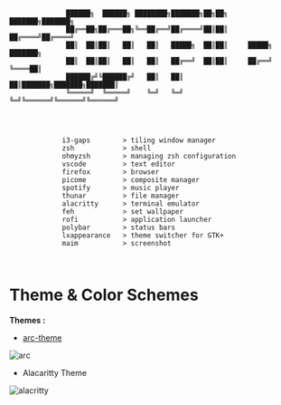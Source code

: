 
```


              ██████╗  ██████╗ ████████╗███████╗██╗██╗     ███████╗███████╗
              ██╔══██╗██╔═══██╗╚══██╔══╝██╔════╝██║██║     ██╔════╝██╔════╝
              ██║  ██║██║   ██║   ██║   █████╗  ██║██║     █████╗  ███████╗
              ██║  ██║██║   ██║   ██║   ██╔══╝  ██║██║     ██╔══╝  ╚════██║
              ██████╔╝╚██████╔╝   ██║   ██║     ██║███████╗███████╗███████║
              ╚═════╝  ╚═════╝    ╚═╝   ╚═╝     ╚═╝╚══════╝╚══════╝╚══════╝



            
             i3-gaps        > tiling window manager
             zsh            > shell
             ohmyzsh        > managing zsh configuration
             vscode         > text editor
             firefox        > browser 
             picome         > composite manager 
             spotify        > music player
             thunar         > file manager
             alacritty      > terminal emulator 
             feh            > set wallpaper 
             rofi           > application launcher
             polybar        > status bars
             lxappearance   > theme switcher for GTK+ 
             maim           > screenshot

                               

```

# Theme & Color Schemes
**Themes :**





 - [arc-theme](https://github.com/horst3180/arc-theme)

![arc](https://camo.githubusercontent.com/bc506ad41edb5d7e5b851de839838d69719dfe4476b9d417aa0912bb811e5bdf/687474703a2f2f692e696d6775722e636f6d2f3541476c436e412e706e67)

 - Alacaritty Theme
 
 ![alacritty](https://github.com/Talfaza/dots/blob/main/IMG_20230224_025323.jpg)

